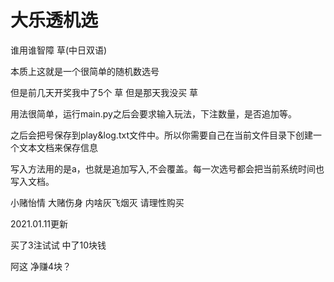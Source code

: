 # 大乐透机选
谁用谁智障   草(中日双语)

本质上这就是一个很简单的随机数选号

但是前几天开奖我中了5个 草 但是那天我没买 草

用法很简单，运行main.py之后会要求输入玩法，下注数量，是否追加等。

之后会把号保存到play&log.txt文件中。所以你需要自己在当前文件目录下创建一个文本文档来保存信息

写入方法用的是a，也就是追加写入,不会覆盖。每一次选号都会把当前系统时间也写入文档。

小赌怡情 大赌伤身 内啥灰飞烟灭 请理性购买

2021.01.11更新

买了3注试试 中了10块钱 

阿这 净赚4块？
